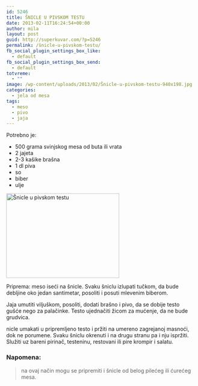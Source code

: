 ```yaml
---
id: 5246
title: ŠNICLE U PIVSKOM TESTU
date: 2013-02-11T16:24:54+00:00
author: mila
layout: post
guid: http://superkuvar.com/?p=5246
permalink: /šnicle-u-pivskom-testu/
fb_social_plugin_settings_box_like:
  - default
fb_social_plugin_settings_box_send:
  - default
totvreme:
  - ""
image: /wp-content/uploads/2013/02/Šnicle-u-pivskom-testu-940x198.jpg
categories:
  - jela od mesa
tags:
  - meso
  - pivo
  - jaja
---
```

Potrebno je:

  * 500 grama svinjskog mesa od buta ili vrata
  * 2 jajeta
  * 2-3 kašike brašna
  * 1 dl piva
  * so
  * biber
  * ulje

<img class="alignnone size-medium wp-image-5247" src="/wp-content/uploads/2013/02/Šnicle-u-pivskom-testu-300x225.jpg" alt="Šnicle u pivskom testu" width="300" height="225" /> 

Priprema: meso iseći na šnicle. Svaku šniclu izlupati tučkom, da bude debljine oko jedan santimetar, posoliti i posuti mlevenim biberom.

Jaja umutiti viljuškom, posoliti, dodati brašno i pivo, da se dobije testo gušće nego za palačinke. Testo ujednačiti žicom za mućenje, da ne bude grudvica.

 nicle umakati u pripremljeno testo i pržiti na umereno zagrejanoj masnoći, dok ne porumene. Svaku šniclu okrenuti i na drugu stranu pa i nju ispržiti. Služiti uz bareni pirinač, testeninu, restovani ili pire krompir i salatu.

### Napomena:
> na ovaj način mogu se pripremiti i šnicle od belog pilećeg ili ćurećeg mesa.
